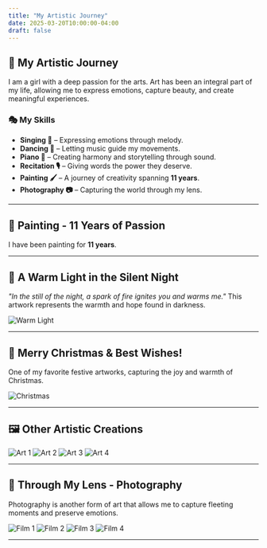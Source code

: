 ```yaml
---
title: "My Artistic Journey"
date: 2025-03-20T10:00:00-04:00
draft: false
---
```


## 🎨 My Artistic Journey

I am a girl with a deep passion for the arts. Art has been an integral part of my life, allowing me to express emotions, capture beauty, and create meaningful experiences.

### 🎭 My Skills
- **Singing 🎤** – Expressing emotions through melody.
- **Dancing 💃** – Letting music guide my movements.
- **Piano 🎹** – Creating harmony and storytelling through sound.
- **Recitation 🎙️** – Giving words the power they deserve.
- **Painting 🖌️** – A journey of creativity spanning **11 years**.
- **Photography 📷** – Capturing the world through my lens.

---

## 🎨 **Painting - 11 Years of Passion**
I have been painting for **11 years**. 

---

## 🌌 **A Warm Light in the Silent Night**
_"In the still of the night, a spark of fire ignites you and warms me."_
This artwork represents the warmth and hope found in darkness.

![Warm Light](/images/art/warm_light.jpg)

---

## 🎄 **Merry Christmas & Best Wishes!**
One of my favorite festive artworks, capturing the joy and warmth of Christmas.

![Christmas](/images/art/christmas.jpg)

---

## 🖼️ **Other Artistic Creations**

![Art 1](/images/art/art1.jpg)
![Art 2](/images/art/art2.jpg)
![Art 3](/images/art/art3.jpg)
![Art 4](/images/art/art4.jpg)

---

## 🎥 **Through My Lens - Photography**
Photography is another form of art that allows me to capture fleeting moments and preserve emotions.

![Film 1](/images/art/film1.jpg)
![Film 2](/images/art/film2.jpg)
![Film 3](/images/art/film3.jpg)
![Film 4](/images/art/film4.jpg)

---

